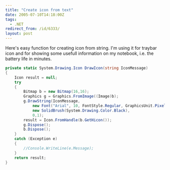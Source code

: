 ```yaml
---
title: "Create icon from text"
date: 2005-07-10T14:18:00Z
tags:
  - .NET
redirect_from: /id/6333/
layout: post
---
```

Here's easy function for creating icon from string. I'm using it for traybar icon and for showing some usefull information on my notebook, i.e. the battery life in minutes.

```csharp
private static System.Drawing.Icon DrawIcon(string IconMessage)
{
	Icon result = null;
	try
	{
		Bitmap b = new Bitmap(16,16);
		Graphics g = Graphics.FromImage((Image)b);
		g.DrawString(IconMessage,
			new Font("Arial", 10, FontStyle.Regular, GraphicsUnit.Pixel),
			new SolidBrush(System.Drawing.Color.Black),
			0,1);
 		result = Icon.FromHandle(b.GetHicon());
 		g.Dispose();
 		b.Dispose();
	}
	catch (Exception e)
	{
		//Console.WriteLine(e.Message);
	}
	return result;
}
```